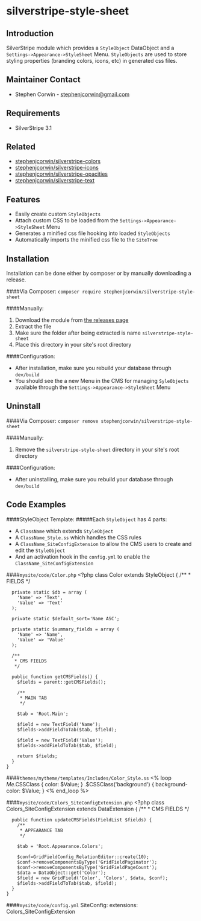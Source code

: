 silverstripe-style-sheet
=======================================

Introduction
---------------------------------------
SilverStripe module which provides a `StyleObject` DataObject and a `Settings->Appearance->StyleSheet` Menu. `StyleObjects` are used to store styling properties (branding colors, icons, etc) in generated css files.

Maintainer Contact
---------------------------------------
-   Stephen Corwin - <stephenjcorwin@gmail.com>
   
Requirements
---------------------------------------
-   SilverStripe 3.1

Related
---------------------------------------
-   [stephenjcorwin/silverstripe-colors](https://github.com/stephenjcorwin/silverstripe-colors/)
-   [stephenjcorwin/silverstripe-icons](https://github.com/stephenjcorwin/silverstripe-icons/)
-   [stephenjcorwin/silverstripe-opacities](https://github.com/stephenjcorwin/silverstripe-opacities/)
-   [stephenjcorwin/silverstripe-text](https://github.com/stephenjcorwin/silverstripe-text/)

Features
---------------------------------------
-   Easily create custom `StyleObjects`
-   Attach custom CSS to be loaded from the `Settings->Appearance->StyleSheet` Menu
-   Generates a minified css file hooking into loaded `StyleObjects`
-   Automatically imports the minified css file to the `SiteTree`

Installation
---------------------------------------
Installation can be done either by composer or by manually downloading a release.

####Via Composer:
`composer require stephenjcorwin/silverstripe-style-sheet`

####Manually:
1.   Download the module from [the releases page](https://github.com/stephenjcorwin/silverstripe-style-sheet/releases)
2.   Extract the file
3.   Make sure the folder after being extracted is name `silverstripe-style-sheet`
4.   Place this directory in your site's root directory

####Configuration:
-   After installation, make sure you rebuild your database through `dev/build`
-    You should see the a new Menu in the CMS for managing `SyleObjects` available through the `Settings->Appearance->StyleSheet` Menu

Uninstall
---------------------------------------
####Via Composer:
`composer remove stephenjcorwin/silverstripe-style-sheet`

####Manually:
1.   Remove the `silverstripe-style-sheet` directory in your site's root directory

####Configuration:
-   After uninstalling, make sure you rebuild your database through `dev/build`

Code Examples
---------------------------------------
####StyleObject Template:
#####Each `StyleObject` has 4 parts:
-   A `ClassName` which extends `StyleObject`
-    A `ClassName_Style.ss` which handles the CSS rules
-	A `ClassName_SiteConfigExtension` to allow the CMS users to create and edit the `StyleObject`
-	And an activation hook in the `config.yml` to enable the `ClassName_SiteConfigExtension`

####`mysite/code/Color.php`
	<?php
	class Color extends StyleObject {
	  /**
	   * FIELDS
	  */

	  private static $db = array (
	    'Name' => 'Text',
	    'Value' => 'Text'
	  );

	  private static $default_sort='Name ASC';

	  private static $summary_fields = array (    
	    'Name' => 'Name',
	    'Value' => 'Value'
	  );

	  /**
	   * CMS FIELDS
	   */

	  public function getCMSFields() {
	    $fields = parent::getCMSFields();
	    
	    /**
	     * MAIN TAB
	     */

	    $tab = 'Root.Main';

	    $field = new TextField('Name');
	    $fields->addFieldToTab($tab, $field);

	    $field = new TextField('Value');
	    $fields->addFieldToTab($tab, $field);
	    
	    return $fields;
	  }
	}

####`themes/mytheme/templates/Includes/Color_Style.ss`
	<% loop $Me %>
	 .$CSSClass { color: $Value; }
	 .$CSSClass('background') { background-color: $Value; }
	<% end_loop %>

####`mysite/code/Colors_SiteConfigExtension.php`
	<?php
	class Colors_SiteConfigExtension extends DataExtension {
	  /**
	   * CMS FIELDS
	   */

	  public function updateCMSFields(FieldList $fields) {    
	    /**
	     * APPEARANCE TAB
	     */

	    $tab = 'Root.Appearance.Colors';
	    
	    $conf=GridFieldConfig_RelationEditor::create(10);
	    $conf->removeComponentsByType('GridFieldPaginator');
	    $conf->removeComponentsByType('GridFieldPageCount');
	    $data = DataObject::get('Color');
	    $field = new GridField('Color', 'Colors', $data, $conf);
	    $fields->addFieldToTab($tab, $field);
	  }
	}

####`mysite/code/config.yml`
	SiteConfig:
	  extensions:
	    Colors_SiteConfigExtension
